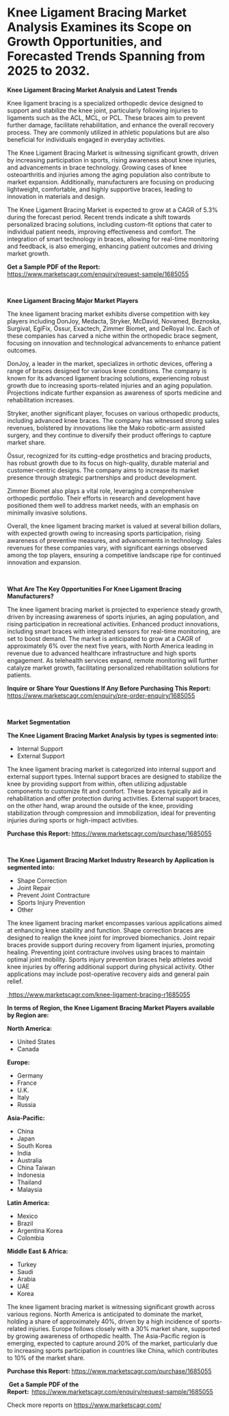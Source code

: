 <p><h1>Knee Ligament Bracing Market Analysis Examines its Scope on Growth Opportunities, and Forecasted Trends Spanning from 2025 to 2032.</h1></p><p><strong>Knee Ligament Bracing Market Analysis and Latest Trends</strong></p>
<p><p>Knee ligament bracing is a specialized orthopedic device designed to support and stabilize the knee joint, particularly following injuries to ligaments such as the ACL, MCL, or PCL. These braces aim to prevent further damage, facilitate rehabilitation, and enhance the overall recovery process. They are commonly utilized in athletic populations but are also beneficial for individuals engaged in everyday activities.</p><p>The Knee Ligament Bracing Market is witnessing significant growth, driven by increasing participation in sports, rising awareness about knee injuries, and advancements in brace technology. Growing cases of knee osteoarthritis and injuries among the aging population also contribute to market expansion. Additionally, manufacturers are focusing on producing lightweight, comfortable, and highly supportive braces, leading to innovation in materials and design.</p><p>The Knee Ligament Bracing Market is expected to grow at a CAGR of 5.3% during the forecast period. Recent trends indicate a shift towards personalized bracing solutions, including custom-fit options that cater to individual patient needs, improving effectiveness and comfort. The integration of smart technology in braces, allowing for real-time monitoring and feedback, is also emerging, enhancing patient outcomes and driving market growth.</p></p>
<p><strong>Get a Sample PDF of the Report:&nbsp;</strong> <a href="https://www.marketscagr.com/enquiry/request-sample/1685055?utm_campaign=3228&utm_medium=2&utm_source=Github&utm_content=ia&utm_term=26032025&utm_id=knee-ligament-bracing">https://www.marketscagr.com/enquiry/request-sample/1685055</a></p>
<p>&nbsp;</p>
<p><strong>Knee Ligament Bracing Major Market Players</strong></p>
<p><p>The knee ligament bracing market exhibits diverse competition with key players including DonJoy, Medacta, Stryker, McDavid, Novamed, Beznoska, Surgival, EgiFix, Össur, Exactech, Zimmer Biomet, and DeRoyal Inc. Each of these companies has carved a niche within the orthopedic brace segment, focusing on innovation and technological advancements to enhance patient outcomes.</p><p>DonJoy, a leader in the market, specializes in orthotic devices, offering a range of braces designed for various knee conditions. The company is known for its advanced ligament bracing solutions, experiencing robust growth due to increasing sports-related injuries and an aging population. Projections indicate further expansion as awareness of sports medicine and rehabilitation increases.</p><p>Stryker, another significant player, focuses on various orthopedic products, including advanced knee braces. The company has witnessed strong sales revenues, bolstered by innovations like the Mako robotic-arm assisted surgery, and they continue to diversify their product offerings to capture market share.</p><p>Össur, recognized for its cutting-edge prosthetics and bracing products, has robust growth due to its focus on high-quality, durable material and customer-centric designs. The company aims to increase its market presence through strategic partnerships and product development.</p><p>Zimmer Biomet also plays a vital role, leveraging a comprehensive orthopedic portfolio. Their efforts in research and development have positioned them well to address market needs, with an emphasis on minimally invasive solutions.</p><p>Overall, the knee ligament bracing market is valued at several billion dollars, with expected growth owing to increasing sports participation, rising awareness of preventive measures, and advancements in technology. Sales revenues for these companies vary, with significant earnings observed among the top players, ensuring a competitive landscape ripe for continued innovation and expansion.</p></p>
<p>&nbsp;</p>
<p><strong>What Are The Key Opportunities For Knee Ligament Bracing Manufacturers?</strong></p>
<p><p>The knee ligament bracing market is projected to experience steady growth, driven by increasing awareness of sports injuries, an aging population, and rising participation in recreational activities. Enhanced product innovations, including smart braces with integrated sensors for real-time monitoring, are set to boost demand. The market is anticipated to grow at a CAGR of approximately 6% over the next five years, with North America leading in revenue due to advanced healthcare infrastructure and high sports engagement. As telehealth services expand, remote monitoring will further catalyze market growth, facilitating personalized rehabilitation solutions for patients.</p></p>
<p><strong>Inquire or Share Your Questions If Any Before Purchasing This Report:</strong> <a href="https://www.marketscagr.com/enquiry/pre-order-enquiry/1685055?utm_campaign=3228&utm_medium=2&utm_source=Github&utm_content=ia&utm_term=26032025&utm_id=knee-ligament-bracing">https://www.marketscagr.com/enquiry/pre-order-enquiry/1685055</a></p>
<p>&nbsp;</p>
<p><strong>Market Segmentation</strong></p>
<p><strong>The Knee Ligament Bracing Market Analysis by types is segmented into:</strong></p>
<p><ul><li>Internal Support</li><li>External Support</li></ul></p>
<p><p>The knee ligament bracing market is categorized into internal support and external support types. Internal support braces are designed to stabilize the knee by providing support from within, often utilizing adjustable components to customize fit and comfort. These braces typically aid in rehabilitation and offer protection during activities. External support braces, on the other hand, wrap around the outside of the knee, providing stabilization through compression and immobilization, ideal for preventing injuries during sports or high-impact activities.</p></p>
<p><strong>Purchase this Report:&nbsp;</strong><a href="https://www.marketscagr.com/purchase/1685055?utm_campaign=3228&utm_medium=2&utm_source=Github&utm_content=ia&utm_term=26032025&utm_id=knee-ligament-bracing">https://www.marketscagr.com/purchase/1685055</a></p>
<p>&nbsp;</p>
<p><strong>The Knee Ligament Bracing Market Industry Research by Application is segmented into:</strong></p>
<p><ul><li>Shape Correction</li><li>Joint Repair</li><li>Prevent Joint Contracture</li><li>Sports Injury Prevention</li><li>Other</li></ul></p>
<p><p>The knee ligament bracing market encompasses various applications aimed at enhancing knee stability and function. Shape correction braces are designed to realign the knee joint for improved biomechanics. Joint repair braces provide support during recovery from ligament injuries, promoting healing. Preventing joint contracture involves using braces to maintain optimal joint mobility. Sports injury prevention braces help athletes avoid knee injuries by offering additional support during physical activity. Other applications may include post-operative recovery aids and general pain relief.</p></p>
<p><a href="https://www.marketscagr.com/knee-ligament-bracing-r1685055?utm_campaign=3228&utm_medium=2&utm_source=Github&utm_content=ia&utm_term=26032025&utm_id=knee-ligament-bracing">&nbsp;https://www.marketscagr.com/knee-ligament-bracing-r1685055</a></p>
<p><strong>In terms of Region, the Knee Ligament Bracing Market Players available by Region are:</strong></p>
<p>
    <p> <strong> North America: </strong>
        <ul>
            <li>United States</li>
            <li>Canada</li>
        </ul>
        </p> 
    <p> <strong> Europe: </strong>
        <ul>
            <li>Germany</li>
            <li>France</li>
            <li>U.K.</li>
            <li>Italy</li>
            <li>Russia</li>
        </ul>
        </p> 
    <p> <strong> Asia-Pacific: </strong>
        <ul>
            <li>China</li>
            <li>Japan</li>
            <li>South Korea</li>
            <li>India</li>
            <li>Australia</li>
            <li>China Taiwan</li>
            <li>Indonesia</li>
            <li>Thailand</li>
            <li>Malaysia</li>
        </ul>
        </p> 
    <p> <strong> Latin America: </strong>
        <ul>
            <li>Mexico</li>
            <li>Brazil</li>
            <li>Argentina Korea</li>
            <li>Colombia</li>
        </ul>
        </p> 
    <p> <strong> Middle East & Africa: </strong>
        <ul>
            <li>Turkey</li>
            <li>Saudi</li>
            <li>Arabia</li>
            <li>UAE</li>
            <li>Korea</li>
        </ul>
    </p>
    </p>
<p><p>The knee ligament bracing market is witnessing significant growth across various regions. North America is anticipated to dominate the market, holding a share of approximately 40%, driven by a high incidence of sports-related injuries. Europe follows closely with a 30% market share, supported by growing awareness of orthopedic health. The Asia-Pacific region is emerging, expected to capture around 20% of the market, particularly due to increasing sports participation in countries like China, which contributes to 10% of the market share.</p></p>
<p><strong>Purchase this Report: </strong><a href="https://www.marketscagr.com/purchase/1685055?utm_campaign=3228&utm_medium=2&utm_source=Github&utm_content=ia&utm_term=26032025&utm_id=knee-ligament-bracing">https://www.marketscagr.com/purchase/1685055</a></p>
<p>&nbsp;<strong>Get a Sample PDF of the Report:&nbsp;&nbsp;</strong><a href="https://www.marketscagr.com/enquiry/request-sample/1685055?utm_campaign=3228&utm_medium=2&utm_source=Github&utm_content=ia&utm_term=26032025&utm_id=knee-ligament-bracing">https://www.marketscagr.com/enquiry/request-sample/1685055</a></p>
<p><strong></strong></p>
<p>Check more reports on <a href="https://www.marketscagr.com/?utm_campaign=3228&utm_medium=2&utm_source=Github&utm_content=ia&utm_term=26032025&utm_id=knee-ligament-bracing">https://www.marketscagr.com/</a></p>